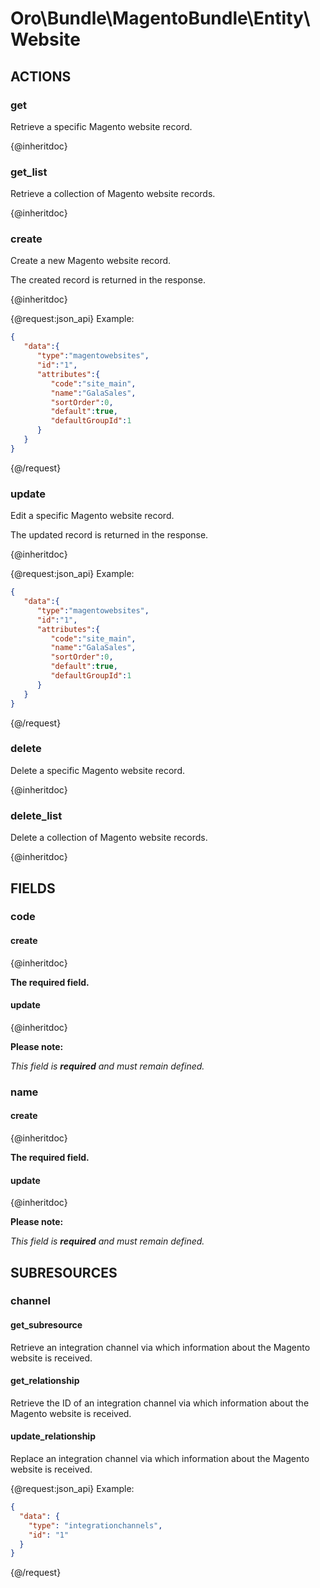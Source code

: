 # Oro\Bundle\MagentoBundle\Entity\Website

## ACTIONS  

### get

Retrieve a specific Magento website record.

{@inheritdoc}

### get_list

Retrieve a collection of Magento website records.

{@inheritdoc}

### create

Create a new Magento website record.

The created record is returned in the response.

{@inheritdoc}

{@request:json_api}
Example:

```JSON
{  
   "data":{  
      "type":"magentowebsites",
      "id":"1",
      "attributes":{  
         "code":"site_main",
         "name":"GalaSales",
         "sortOrder":0,
         "default":true,
         "defaultGroupId":1
      }
   }
}
```
{@/request}

### update

Edit a specific Magento website record.

The updated record is returned in the response.

{@inheritdoc}

{@request:json_api}
Example:

```JSON
{  
   "data":{  
      "type":"magentowebsites",
      "id":"1",
      "attributes":{  
         "code":"site_main",
         "name":"GalaSales",
         "sortOrder":0,
         "default":true,
         "defaultGroupId":1
      }
   }
}
```
{@/request}

### delete

Delete a specific Magento website record.

{@inheritdoc}

### delete_list

Delete a collection of Magento website records.

{@inheritdoc}

## FIELDS

### code

#### create

{@inheritdoc}

**The required field.**

#### update

{@inheritdoc}

**Please note:**

*This field is **required** and must remain defined.*

### name

#### create

{@inheritdoc}

**The required field.**

#### update

{@inheritdoc}

**Please note:**

*This field is **required** and must remain defined.*

## SUBRESOURCES

### channel

#### get_subresource

Retrieve an integration channel via which information about the Magento website is received.

#### get_relationship

Retrieve the ID of an integration channel via which information about the Magento website is received.

#### update_relationship

Replace an integration channel via which information about the Magento website is received.

{@request:json_api}
Example:

```JSON
{
  "data": {
    "type": "integrationchannels",
    "id": "1"
  }
}
```
{@/request}
